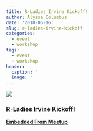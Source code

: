 ```yaml
---
title: R-Ladies Irvine Kickoff!
author: Alyssa Columbus
date: '2018-05-16'
slug: r-ladies-irvine-kickoff
categories:
  - event
  - workshop
tags:
  - event
  - workshop
header:
  caption: ''
  image: ''
---
```


<div class="card"><a target="_blank" href="https://www.meetup.com/rladies-irvine/events/249822921/"><img onerror="this.style.display='none'" class="card-image" src="https://secure.meetupstatic.com/photos/event/1/3/c/d/600_470345069.jpeg"><div class="card-text"><h3>R-Ladies Irvine Kickoff!</h3><p class="signup"><b>Embedded From Meetup</b></p></div></a></div>
